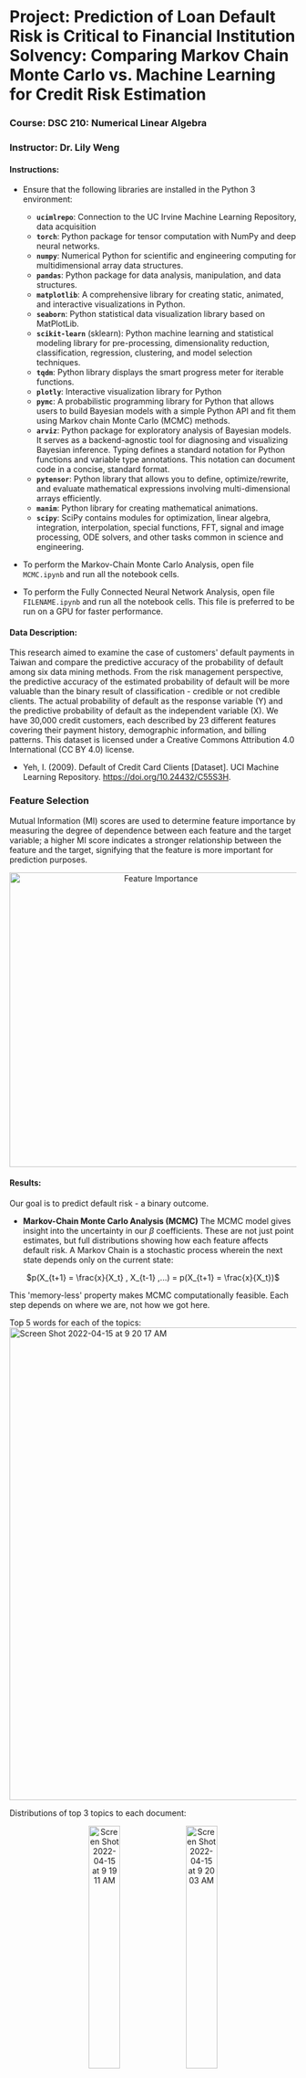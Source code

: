 # Project: Prediction of Loan Default Risk is Critical to Financial Institution Solvency: Comparing Markov Chain Monte Carlo vs. Machine Learning for Credit Risk Estimation
### Course: DSC 210: Numerical Linear Algebra
### Instructor: Dr. Lily Weng

#### Instructions:
* Ensure that the following libraries are installed in the Python 3 environment:
  - **`ucimlrepo`**: Connection to the UC Irvine Machine Learning Repository, data acquisition
  - **`torch`**: Python package for tensor computation with NumPy and deep neural networks.
  - **`numpy`**: Numerical Python for scientific and engineering computing for multidimensional array data structures.
  - **`pandas`**: Python package for data analysis, manipulation, and data structures.
  - **`matplotlib`**: A comprehensive library for creating static, animated, and interactive visualizations in Python.
  - **`seaborn`**: Python statistical data visualization library based on MatPlotLib.
  - **`scikit-learn`** (sklearn): Python machine learning and statistical modeling library for pre-processing, dimensionality reduction, classification, regression, clustering, and model selection techniques.
  - **`tqdm`**: Python library displays the smart progress meter for iterable functions.
  - **`plotly`**: Interactive visualization library for Python
  - **`pymc`**: A probabilistic programming library for Python that allows users to build Bayesian models with a simple Python API and fit them using Markov chain Monte Carlo (MCMC) methods.
  - **`arviz`**: Python package for exploratory analysis of Bayesian models. It serves as a backend-agnostic tool for diagnosing and visualizing Bayesian inference.
  Typing defines a standard notation for Python functions and variable type annotations. This notation can document code in a concise, standard format.
  - **`pytensor`**: Python library that allows you to define, optimize/rewrite, and evaluate mathematical expressions involving multi-dimensional arrays efficiently.
  - **`manim`**: Python library for creating mathematical animations.
  - **`scipy`**: SciPy contains modules for optimization, linear algebra, integration, interpolation, special functions, FFT, signal and image processing, ODE solvers, and other tasks common in science and engineering.

* To perform the Markov-Chain Monte Carlo Analysis, open file `MCMC.ipynb` and run all the notebook cells.

* To perform the Fully Connected Neural Network Analysis, open file `FILENAME.ipynb` and run all the notebook cells. This file is preferred to be run on a GPU for faster performance.

#### Data Description:
This research aimed to examine the case of customers' default payments in Taiwan and compare the predictive accuracy of the probability of default among six data mining methods. From the risk management perspective, the predictive accuracy of the estimated probability of default will be more valuable than the binary result of classification - credible or not credible clients. The actual probability of default as the response variable (Y) and the predictive probability of default as the independent variable (X). We have 30,000 credit customers, each described by 23 different features covering their payment history, demographic information, and billing patterns. This dataset is licensed under a Creative Commons Attribution 4.0 International (CC BY 4.0) license.
* Yeh, I. (2009). Default of Credit Card Clients [Dataset]. UCI Machine Learning Repository. https://doi.org/10.24432/C55S3H.

### Feature Selection
Mutual Information (MI) scores are used to determine feature importance by measuring the degree of dependence between each feature and the target variable; a higher MI score indicates a stronger relationship between the feature and the target, signifying that the feature is more important for prediction purposes.

<p align="center">
<img width="516" alt="Feature Importance" src="https://github.com/laketalkemp/DSC210Final_Project/blob/d51a57002ff9c3f77c9a67e75b14badf261664a0/Feature%20Importance(Matplotlib).png">
</p>

#### Results:
Our goal is to predict default risk - a binary outcome. <br>

* **Markov-Chain Monte Carlo Analysis (MCMC)**
The MCMC model gives insight into the uncertainty in our $\beta$ coefficients. These are not just point estimates, but full distributions showing how each feature affects default risk. A Markov Chain is a stochastic process wherein the next state depends only on the current state: <br>
<p align="center">
  $p(X_{t+1} = \frac{x}{X_t} , X_{t-1} ,...) = p(X_{t+1} = \frac{x}{X_t})$
</p>
 This 'memory-less' property makes MCMC computationally feasible. Each step depends on where we are, not how we got here.

Top 5 words for each of the topics:
<img width="828" alt="Screen Shot 2022-04-15 at 9 20 17 AM" src="https://user-images.githubusercontent.com/18485647/163595256-eaa19d1b-9c52-4cd2-9a63-b1dbcd728d23.png">

Distributions of top 3 topics to each document:
<p align="center">
<img width="33%" alt="Screen Shot 2022-04-15 at 9 19 11 AM" src="https://user-images.githubusercontent.com/18485647/163595137-f9ea7e72-1f20-417f-bad4-4161cfcbe2f3.png">
 <img width="33%" alt="Screen Shot 2022-04-15 at 9 20 03 AM" src="https://user-images.githubusercontent.com/18485647/163595234-1951d9bf-0a54-40ec-8002-50d0042be260.png">
 <img width="33%" alt="Screen Shot 2022-04-15 at 9 19 35 AM" src="https://user-images.githubusercontent.com/18485647/163595185-18ca8fcc-ef7d-48fe-b7a5-76bb485a80a2.png">
</p>
Visualized embedding of documents in 2-D space:
<img width="816" alt="Screen Shot 2022-04-15 at 9 23 07 AM" src="https://user-images.githubusercontent.com/18485647/163595568-e9d9fd26-986a-4c06-8bf8-3bfbb95dbc79.png">

* **Fully Connected Neural Network Analysis (FCNN)**
Artificial neural networks are increasing in prevalence for these kinds of tasks due to their efficacy, broad use cases, and ability to modulate their complexity; for this supervised learning binary classification task, we built a simple five-layer fully connected neural network. <br>

<p align="center">
  <img width="516" alt="Fully Connected Neural Network" src="https://github.com/laketalkemp/DSC210Final_Project/blob/72c1e6529cb37267d8f7e4ff2481417067b897a0/FCNN%20Image.png">
</p>

Confusion Matrix:
The FCNN has high True Negative and True Positive ratios, indicating its classification is reasonably accurate. <br>

<p align="center"
<img width="516" alt="FCNN Confusion Matrix" src="https://github.com/laketalkemp/DSC210Final_Project/blob/d51a57002ff9c3f77c9a67e75b14badf261664a0/FCNNConfusionMatrix.png">
</p>

Classification Report:
The FCNN data has been weighted during training, explaining the different support splits across the two model reports.

<p align="center">
  <img width="516" alt="FCNN Classification Report" src="https://github.com/laketalkemp/DSC210Final_Project/blob/d51a57002ff9c3f77c9a67e75b14badf261664a0/FCNNClassificationReport.png"> 
</p>

Receiver Operator Curve (ROC):
A ROC curve is another important metric of classification accuracy; the area under the curve, or AUC, represents the probability of correctly classifying a given data point, and the higher the AUC, the better; here, we see that the FCNN has AUC of 0.06 points higher than the MCMC logR, meaning that it classifies correctly more often. <br>

<p align="center">
  <img width="516" alt="FCNN Receiver Operator Curve" src="https://github.com/laketalkemp/DSC210Final_Project/blob/d51a57002ff9c3f77c9a67e75b14badf261664a0/FCNNROC.png">
</p>

Neural Network (FCNN) Validation Results:
<p align="center">
<img width="516" alt="Loan Default Prediction Classification Validation Results" src="https://github.com/laketalkemp/DSC210Final_Project/blob/72c1e6529cb37267d8f7e4ff2481417067b897a0/FCNN%20Validation%20History.png">
</p>
